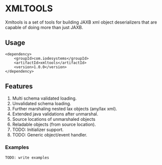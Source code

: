 XMLTOOLS
========

Xmltools is a set of tools for building JAXB xml object deserializers that are capable of doing more than just JAXB.

Usage
--------

    <dependency>
        <groupId>com.iodesystems</groupId>
        <artifactId>xmltools</artifactId>
        <version>1.0.0</version>
    </dependency>
    
Features
--------

1. Multi schema validated loading.
2. Unvalidated schema loading.
3. Further marshaling nested lax objects (any/lax xml).
4. Extended java validations after unmarshal.
5. Source locations of unmarshaled objects
6. Reladable objects (from source location).
7. TODO: Initializer support.
8. TODO: Generic object/event handler.  


### Examples

    TODO: write examples
